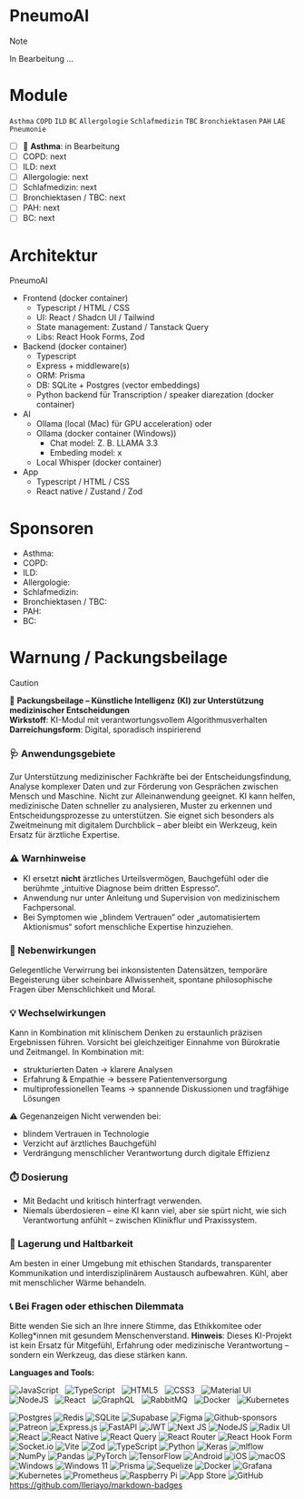 # PneumoAI

> [!NOTE]
> In Bearbeitung ...

# Module
`Asthma` `COPD` `ILD` `BC` `Allergologie` `Schlafmedizin` `TBC` `Bronchiektasen` `PAH` `LAE` `Pneumonie`

- [ ] 🔴 **Asthma**: in Bearbeitung
- [ ] COPD: next
- [ ] ILD: next
- [ ] Allergologie: next
- [ ] Schlafmedizin: next
- [ ] Bronchiektasen / TBC: next
- [ ] PAH: next
- [ ] BC: next

# Architektur
PneumoAI
- Frontend (docker container)
  - Typescript / HTML / CSS
  - UI: React / Shadcn UI / Tailwind
  - State management: Zustand / Tanstack Query
  - Libs: React Hook Forms, Zod
- Backend (docker container)
  - Typescript
  - Express + middleware(s)
  - ORM: Prisma
  - DB: SQLite + Postgres (vector embeddings)
  - Python backend für Transcription / speaker diarezation (docker container)
- AI
  - Ollama (local (Mac) für GPU acceleration) oder 
  - Ollama (docker container (Windows))
    - Chat model: Z. B. LLAMA 3.3
    - Embeding model: x
  - Local Whisper (docker container)
- App
  - Typescript / HTML / CSS
  - React native / Zustand / Zod 

# Sponsoren

- Asthma:
- COPD:
- ILD:
- Allergologie:
- Schlafmedizin:
- Bronchiektasen / TBC:
- PAH:
- BC:

# Warnung / Packungsbeilage

> [!CAUTION]
> 
> 🧠 **Packungsbeilage – Künstliche Intelligenz (KI) zur Unterstützung medizinischer Entscheidungen**  
> **Wirkstoff**: KI-Modul mit verantwortungsvollem Algorithmusverhalten  
> **Darreichungsform**: Digital, sporadisch inspirierend  
> 
> ### 🩺 Anwendungsgebiete  
> Zur Unterstützung medizinischer Fachkräfte bei der Entscheidungsfindung, Analyse komplexer Daten und zur Förderung von Gesprächen zwischen Mensch und Maschine. Nicht zur Alleinanwendung geeignet. KI kann helfen, medizinische Daten schneller zu analysieren, Muster zu erkennen und Entscheidungsprozesse zu unterstützen. Sie eignet sich besonders als Zweitmeinung mit digitalem Durchblick – aber bleibt ein Werkzeug, kein Ersatz für ärztliche Expertise.
> 
> ### ⚠️ Warnhinweise  
> - KI ersetzt **nicht** ärztliches Urteilsvermögen, Bauchgefühl oder die berühmte „intuitive Diagnose beim dritten Espresso“.  
> - Anwendung nur unter Anleitung und Supervision von medizinischem Fachpersonal.  
> - Bei Symptomen wie „blindem Vertrauen“ oder „automatisiertem Aktionismus“ sofort menschliche Expertise hinzuziehen.
> 
> ### 🤖 Nebenwirkungen  
> Gelegentliche Verwirrung bei inkonsistenten Datensätzen, temporäre Begeisterung über scheinbare Allwissenheit, spontane philosophische Fragen über Menschlichkeit und Moral.
> 
> ### 💡 Wechselwirkungen  
> Kann in Kombination mit klinischem Denken zu erstaunlich präzisen Ergebnissen führen. Vorsicht bei gleichzeitiger Einnahme von Bürokratie und Zeitmangel.
> In Kombination mit:
> - strukturierten Daten → klarere Analysen
> - Erfahrung & Empathie → bessere Patientenversorgung
> - multiprofessionellen Teams → spannende Diskussionen und tragfähige Lösungen
> 
> ⚠️ Gegenanzeigen
> Nicht verwenden bei:
> - blindem Vertrauen in Technologie
> - Verzicht auf ärztliches Bauchgefühl
> - Verdrängung menschlicher Verantwortung durch digitale Effizienz
> 
> ### ⏱️ Dosierung  
> - Mit Bedacht und kritisch hinterfragt verwenden.  
> - Niemals überdosieren – eine KI kann viel, aber sie spürt nicht, wie sich Verantwortung anfühlt – zwischen Klinikflur und Praxissystem.
> 
> ### 📌 Lagerung und Haltbarkeit  
> Am besten in einer Umgebung mit ethischen Standards, transparenter Kommunikation und interdisziplinärem Austausch aufbewahren. Kühl, aber mit menschlicher Wärme behandeln.
> 
> ### 📞 Bei Fragen oder ethischen Dilemmata  
> Bitte wenden Sie sich an Ihre innere Stimme, das Ethikkomitee oder Kolleg*innen mit gesundem Menschenverstand.
> **Hinweis**: Dieses KI-Projekt ist kein Ersatz für Mitgefühl, Erfahrung oder medizinische Verantwortung – sondern ein Werkzeug, das diese stärken kann.  


**Languages and Tools:** 

![JavaScript](https://img.shields.io/badge/-JavaScript-black?logo=javascript&style=social)&nbsp;&nbsp;
![TypeScript](https://img.shields.io/badge/-TypeScript-black?logo=typescript&style=social)&nbsp;&nbsp;
![HTML5](https://img.shields.io/badge/-HTML5-black?logo=html5&style=social)&nbsp;&nbsp;
![CSS3](https://img.shields.io/badge/-CSS3-black?logo=css3&style=social)&nbsp;&nbsp;
![Material UI](https://img.shields.io/badge/-Material_UI-black?logo=material-ui&style=social)&nbsp;&nbsp;
![NodeJS](https://img.shields.io/badge/-NodeJS-black?logo=node.js&style=social)&nbsp;&nbsp;
![React](https://img.shields.io/badge/-React-black?logo=react&style=social)&nbsp;&nbsp;
![GraphQL](https://img.shields.io/badge/-GraphQL-black?logo=graphql&style=social)&nbsp;&nbsp;
![RabbitMQ](https://img.shields.io/badge/-RabbitMQ-black?logo=rabbitmq&style=social)&nbsp;&nbsp;
![Docker](https://img.shields.io/badge/-Docker-black?logo=Docker&style=social)&nbsp;&nbsp;
![Kubernetes](https://img.shields.io/badge/-Kubernetes-black?logo=Kubernetes&style=social)&nbsp;&nbsp;

<!-- 
> [!NOTE]
> Useful information that users should know, even when skimming content.

> [!TIP]
> Helpful advice for doing things better or more easily.

> [!IMPORTANT]
> Key information users need to know to achieve their goal.

> [!WARNING]
> Urgent info that needs immediate user attention to avoid problems.

> [!CAUTION]
> Advises about risks or negative outcomes of certain actions.
-->

![Postgres](https://img.shields.io/badge/postgres-%23316192.svg?style=for-the-badge&logo=postgresql&logoColor=white)
![Redis](https://img.shields.io/badge/redis-%23DD0031.svg?style=for-the-badge&logo=redis&logoColor=white)
![SQLite](https://img.shields.io/badge/sqlite-%2307405e.svg?style=for-the-badge&logo=sqlite&logoColor=white)
![Supabase](https://img.shields.io/badge/Supabase-3ECF8E?style=for-the-badge&logo=supabase&logoColor=white)
![Figma](https://img.shields.io/badge/figma-%23F24E1E.svg?style=for-the-badge&logo=figma&logoColor=white)
![Github-sponsors](https://img.shields.io/badge/sponsor-30363D?style=for-the-badge&logo=GitHub-Sponsors&logoColor=#EA4AAA)
![Patreon](https://img.shields.io/badge/Patreon-F96854?style=for-the-badge&logo=patreon&logoColor=white)
![Express.js](https://img.shields.io/badge/express.js-%23404d59.svg?style=for-the-badge&logo=express&logoColor=%2361DAFB)
![FastAPI](https://img.shields.io/badge/FastAPI-005571?style=for-the-badge&logo=fastapi)
![JWT](https://img.shields.io/badge/JWT-black?style=for-the-badge&logo=JSON%20web%20tokens)
![Next JS](https://img.shields.io/badge/Next-black?style=for-the-badge&logo=next.js&logoColor=white)
![NodeJS](https://img.shields.io/badge/node.js-6DA55F?style=for-the-badge&logo=node.js&logoColor=white)
![Radix UI](https://img.shields.io/badge/radix%20ui-161618.svg?style=for-the-badge&logo=radix-ui&logoColor=white)
![React](https://img.shields.io/badge/react-%2320232a.svg?style=for-the-badge&logo=react&logoColor=%2361DAFB)
![React Native](https://img.shields.io/badge/react_native-%2320232a.svg?style=for-the-badge&logo=react&logoColor=%2361DAFB)
![React Query](https://img.shields.io/badge/-React%20Query-FF4154?style=for-the-badge&logo=react%20query&logoColor=white)
![React Router](https://img.shields.io/badge/React_Router-CA4245?style=for-the-badge&logo=react-router&logoColor=white)
![React Hook Form](https://img.shields.io/badge/React%20Hook%20Form-%23EC5990.svg?style=for-the-badge&logo=reacthookform&logoColor=white)
![Socket.io](https://img.shields.io/badge/Socket.io-black?style=for-the-badge&logo=socket.io&badgeColor=010101)
![Vite](https://img.shields.io/badge/vite-%23646CFF.svg?style=for-the-badge&logo=vite&logoColor=white)
![Zod](https://img.shields.io/badge/zod-%233068b7.svg?style=for-the-badge&logo=zod&logoColor=white)
![TypeScript](https://img.shields.io/badge/typescript-%23007ACC.svg?style=for-the-badge&logo=typescript&logoColor=white)
![Python](https://img.shields.io/badge/python-3670A0?style=for-the-badge&logo=python&logoColor=ffdd54)
![Keras](https://img.shields.io/badge/Keras-%23D00000.svg?style=for-the-badge&logo=Keras&logoColor=white)
![mlflow](https://img.shields.io/badge/mlflow-%23d9ead3.svg?style=for-the-badge&logo=numpy&logoColor=blue)
![NumPy](https://img.shields.io/badge/numpy-%23013243.svg?style=for-the-badge&logo=numpy&logoColor=white)
![Pandas](https://img.shields.io/badge/pandas-%23150458.svg?style=for-the-badge&logo=pandas&logoColor=white)
![PyTorch](https://img.shields.io/badge/PyTorch-%23EE4C2C.svg?style=for-the-badge&logo=PyTorch&logoColor=white)
![TensorFlow](https://img.shields.io/badge/TensorFlow-%23FF6F00.svg?style=for-the-badge&logo=TensorFlow&logoColor=white)
![Android](https://img.shields.io/badge/Android-3DDC84?style=for-the-badge&logo=android&logoColor=white)
![iOS](https://img.shields.io/badge/iOS-000000?style=for-the-badge&logo=ios&logoColor=white)
![macOS](https://img.shields.io/badge/mac%20os-000000?style=for-the-badge&logo=macos&logoColor=F0F0F0)
![Windows](https://img.shields.io/badge/Windows-0078D6?style=for-the-badge&logo=windows&logoColor=white)
![Windows 11](https://img.shields.io/badge/Windows%2011-%230079d5.svg?style=for-the-badge&logo=Windows%2011&logoColor=white)
![Prisma](https://img.shields.io/badge/Prisma-3982CE?style=for-the-badge&logo=Prisma&logoColor=white)
![Sequelize](https://img.shields.io/badge/Sequelize-52B0E7?style=for-the-badge&logo=Sequelize&logoColor=white)
![Docker](https://img.shields.io/badge/docker-%230db7ed.svg?style=for-the-badge&logo=docker&logoColor=white)
![Grafana](https://img.shields.io/badge/grafana-%23F46800.svg?style=for-the-badge&logo=grafana&logoColor=white)
![Kubernetes](https://img.shields.io/badge/kubernetes-%23326ce5.svg?style=for-the-badge&logo=kubernetes&logoColor=white)
![Prometheus](https://img.shields.io/badge/Prometheus-E6522C?style=for-the-badge&logo=Prometheus&logoColor=white)
![Raspberry Pi](https://img.shields.io/badge/-Raspberry_Pi-C51A4A?style=for-the-badge&logo=Raspberry-Pi)
![App Store](https://img.shields.io/badge/App_Store-0D96F6?style=for-the-badge&logo=app-store&logoColor=white)
![GitHub](https://img.shields.io/badge/github-%23121011.svg?style=for-the-badge&logo=github&logoColor=white)
https://github.com/Ileriayo/markdown-badges
